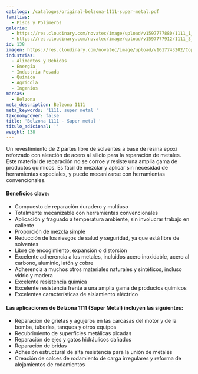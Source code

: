 ```yaml
---
catalogo: /catalogos/original-belzona-1111-super-metal.pdf
familias:
  - Pisos y Polímeros
galeria:
  - https://res.cloudinary.com/novatec/image/upload/v1597777880/1111_1_ze8ctg.jpg
  - https://res.cloudinary.com/novatec/image/upload/v1597777912/1111_3_ogntzs.jpg
id: 138
imagen: https://res.cloudinary.com/novatec/image/upload/v1617743202/Copia_de_Dise%C3%B1o_sin_t%C3%ADtulo_64_ghhc5l.png
industrias:
  - Alimentos y Bebidas
  - Energía
  - Industria Pesada
  - Química
  - Agrícola
  - Ingenios
marcas:
  - Belzona
meta_description: Belzona 1111
meta_keywords: '1111, super metal '
taxonomyCover: false
title: 'Belzona 1111 - Super metal '
titulo_adicional: ''
weight: 138
---
```




Un revestimiento de 2 partes libre de solventes a base de resina epoxi reforzado con aleación de acero al silicio para la reparación de metales. Este material de reparación no se corroe y resiste una amplia gama de productos químicos. Es fácil de mezclar y aplicar sin necesidad de herramientas especiales, y puede mecanizarse con herramientas convencionales.

#### Beneficios clave:

* Compuesto de reparación duradero y multiuso
* Totalmente mecanizable con herramientas convencionales
* Aplicación y fraguado a temperatura ambiente, sin involucrar trabajo en caliente
* Proporción de mezcla simple
* Reducción de los riesgos de salud y seguridad, ya que está libre de solventes
* Libre de encogimiento, expansión o distorsión
* Excelente adherencia a los metales, incluidos acero inoxidable, acero al carbono, aluminio, latón y cobre
* Adherencia a muchos otros materiales naturales y sintéticos, incluso vidrio y madera
* Excelente resistencia química
* Excelente resistencia frente a una amplia gama de productos químicos
* Excelentes características de aislamiento eléctrico

#### Las aplicaciones de Belzona 1111 (Super Metal) incluyen las siguientes:

* Reparación de grietas y agujeros en las carcasas del motor y de la bomba, tuberías, tanques y otros equipos
* Recubrimiento de superficies metálicas picadas
* Reparación de ejes y gatos hidráulicos dañados
* Reparación de bridas
* Adhesión estructural de alta resistencia para la unión de metales
* Creación de calces de rodamiento de carga irregulares y reforma de alojamientos de rodamientos
